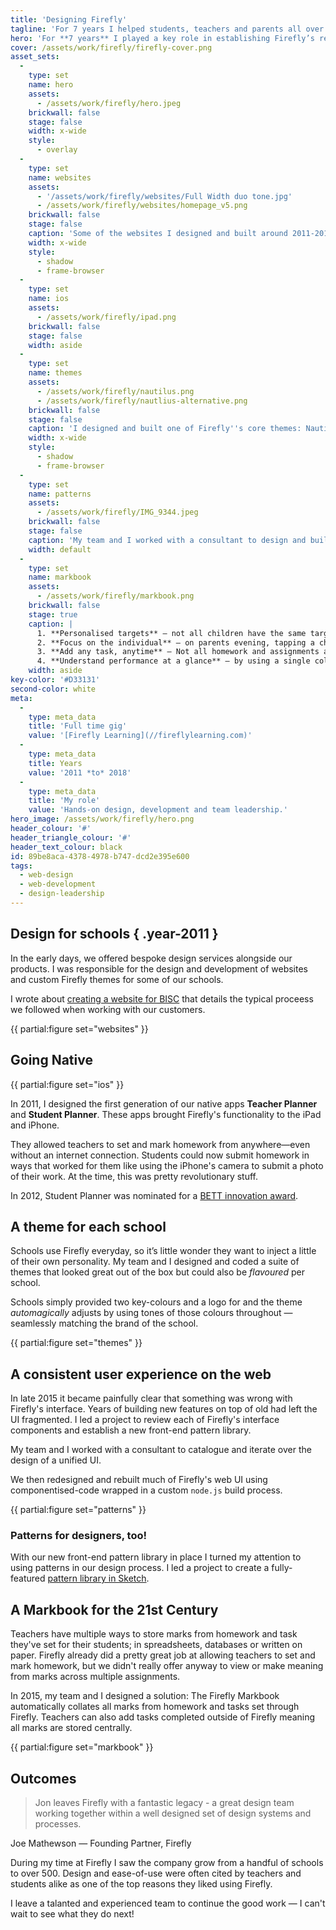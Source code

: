 ```yaml
---
title: 'Designing Firefly'
tagline: 'For 7 years I helped students, teachers and parents all over the world as Firefly''s Head of Design.'
hero: 'For **7 years** I played a key role in establishing Firefly’s reputation for design excellence as a **hands-on designer** and later, **Head of Design**. I worked with incredible people on products and websites that helped thousands of teachers, students and parents around the world.'
cover: /assets/work/firefly/firefly-cover.png
asset_sets:
  -
    type: set
    name: hero
    assets:
      - /assets/work/firefly/hero.jpeg
    brickwall: false
    stage: false
    width: x-wide
    style:
      - overlay
  -
    type: set
    name: websites
    assets:
      - '/assets/work/firefly/websites/Full Width duo tone.jpg'
      - /assets/work/firefly/websites/homepage_v5.png
    brickwall: false
    stage: false
    caption: 'Some of the websites I designed and built around 2011-2013'
    width: x-wide
    style:
      - shadow
      - frame-browser
  -
    type: set
    name: ios
    assets:
      - /assets/work/firefly/ipad.png
    brickwall: false
    stage: false
    width: aside
  -
    type: set
    name: themes
    assets:
      - /assets/work/firefly/nautilus.png
      - /assets/work/firefly/nautlius-alternative.png
    brickwall: false
    stage: false
    caption: 'I designed and built one of Firefly''s core themes: Nautilus can be easily rebranded per school.'
    width: x-wide
    style:
      - shadow
      - frame-browser
  -
    type: set
    name: patterns
    assets:
      - /assets/work/firefly/IMG_9344.jpeg
    brickwall: false
    stage: false
    caption: 'My team and I worked with a consultant to design and build a new front-end pattern library in October 2015'
    width: default
  -
    type: set
    name: markbook
    assets:
      - /assets/work/firefly/markbook.png
    brickwall: false
    stage: true
    caption: |
      1. **Personalised targets** — not all children have the same target, the Markbook supports freeform targets that are unique to each teacher-child relationship.
      2. **Focus on the individual** — on parents evening, tapping a child allows the teacher to open focus mode; showing only the results for that individual.
      3. **Add any task, anytime** — Not all homework and assignments are set through Firefly. Teachers can add any other marks they wish to capture at the tap of a button. 
      4. **Understand performance at a glance** — by using a single colour scale from light to dark, teachers can understand relative performance across a number of tasks allowing them to take timely interventions.
    width: aside
key-color: '#D33131'
second-color: white
meta:
  -
    type: meta_data
    title: 'Full time gig'
    value: '[Firefly Learning](//fireflylearning.com)'
  -
    type: meta_data
    title: Years
    value: '2011 *to* 2018'
  -
    type: meta_data
    title: 'My role'
    value: 'Hands-on design, development and team leadership.'
hero_image: /assets/work/firefly/hero.png
header_colour: '#'
header_triangle_colour: '#'
header_text_colour: black
id: 89be8aca-4378-4978-b747-dcd2e395e600
tags:
  - web-design
  - web-development
  - design-leadership
---
```

## Design for schools { .year-2011 }

In the early days, we offered bespoke design services alongside our products. I was responsible for the design and development of websites and custom Firefly themes for some of our schools. 

I wrote about [creating a website for BISC](/work/bisc) that details the typical proceess we followed when working with our customers.

{{ partial:figure set="websites" }}

## Going Native

{{ partial:figure set="ios" }}

In 2011, I designed the first generation of our native apps **Teacher Planner** and **Student Planner**. These apps brought Firefly's functionality to the iPad and iPhone. 

They allowed teachers to set and mark homework from anywhere—even without an internet connection. Students could now submit homework in ways that worked for them like using the iPhone's camera to submit a photo of their work. At the time, this was pretty revolutionary stuff. 

In 2012, Student Planner was nominated for a [BETT innovation award](https://www.bettshow.com/). 

## A theme for each school

Schools use Firefly everyday, so it’s little wonder they want to inject a little of their own personality. My team and I designed and coded a suite of themes that looked great out of the box but could also be *flavoured* per school. 

Schools simply provided two key-colours and a logo for and the theme _automagically_ adjusts by using tones of those colours throughout — seamlessly matching the brand of the school.

{{ partial:figure set="themes" }}

## A consistent user experience on the web

In late 2015 it became painfully clear that something was wrong with Firefly's interface. Years of building new features on top of old had left the UI fragmented. I led a project to review each of Firefly's interface components and establish a new front-end pattern library.

My team and I worked with a consultant to catalogue and iterate over the design of a unified UI.

We then redesigned and rebuilt much of Firefly's web UI using componentised-code wrapped in a custom `node.js` build process. 

{{ partial:figure set="patterns" }}

### Patterns for designers, too!

With our new front-end pattern library in place I turned my attention to using patterns in our design process. I led a project to create a fully-featured [pattern library in Sketch](/work/firefly-pattern-library).

## A Markbook for the 21st Century 

Teachers have multiple ways to store marks from homework and task they've set for their students; in spreadsheets, databases or written on paper. Firefly already did a pretty great job at allowing teachers to set and mark homework, but we didn't really offer anyway to view or make meaning from marks across multiple assignments.

In 2015, my team and I designed a solution: The Firefly Markbook automatically collates all marks from homework and tasks set through Firefly. Teachers can also add tasks completed outside of Firefly meaning all marks are stored centrally.

{{ partial:figure set="markbook" }}

## Outcomes

> Jon leaves Firefly with a fantastic legacy - a great design team working together within a well designed set of design systems and processes.

Joe Mathewson — Founding Partner, Firefly

During my time at Firefly I saw the company grow from a handful of schools to over 500. Design and ease-of-use were often cited by teachers and students alike as one of the top reasons they liked using Firefly. 

I leave a talanted and experienced team to continue the good work — I can't wait to see what they do next!